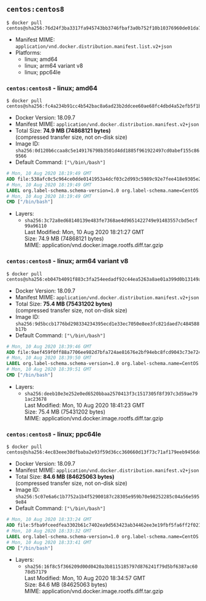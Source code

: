 ## `centos:centos8`

```console
$ docker pull centos@sha256:76d24f3ba3317fa945743bb3746fbaf3a0b752f10b10376960de01da70685fbd
```

-	Manifest MIME: `application/vnd.docker.distribution.manifest.list.v2+json`
-	Platforms:
	-	linux; amd64
	-	linux; arm64 variant v8
	-	linux; ppc64le

### `centos:centos8` - linux; amd64

```console
$ docker pull centos@sha256:fc4a234b91cc4b542bac8a6ad23b2ddcee60ae68fc4dbd4a52efb5f1b0baad71
```

-	Docker Version: 18.09.7
-	Manifest MIME: `application/vnd.docker.distribution.manifest.v2+json`
-	Total Size: **74.9 MB (74868121 bytes)**  
	(compressed transfer size, not on-disk size)
-	Image ID: `sha256:0d120b6ccaa8c5e149176798b3501d4dd1885f961922497cd0abef155c869566`
-	Default Command: `["\/bin\/bash"]`

```dockerfile
# Mon, 10 Aug 2020 18:19:49 GMT
ADD file:538afc0c5c964ce0dde0141953a4dcf03c2d993c5989c92e7fee418e9305e2a3 in / 
# Mon, 10 Aug 2020 18:19:49 GMT
LABEL org.label-schema.schema-version=1.0 org.label-schema.name=CentOS Base Image org.label-schema.vendor=CentOS org.label-schema.license=GPLv2 org.label-schema.build-date=20200809
# Mon, 10 Aug 2020 18:19:49 GMT
CMD ["/bin/bash"]
```

-	Layers:
	-	`sha256:3c72a8ed68140139e483fe7368ae4d9651422749e91483557cbd5ecf99a96110`  
		Last Modified: Mon, 10 Aug 2020 18:21:27 GMT  
		Size: 74.9 MB (74868121 bytes)  
		MIME: application/vnd.docker.image.rootfs.diff.tar.gzip

### `centos:centos8` - linux; arm64 variant v8

```console
$ docker pull centos@sha256:eb047b4091f883c3fa254eedadf92c44ea5263a8ae01a399d0b13149a8f0708c
```

-	Docker Version: 18.09.7
-	Manifest MIME: `application/vnd.docker.distribution.manifest.v2+json`
-	Total Size: **75.4 MB (75431202 bytes)**  
	(compressed transfer size, not on-disk size)
-	Image ID: `sha256:9d5bccb1776bd298334234395ecd1e33ec7050e8ee3fc821daed7c484588b17b`
-	Default Command: `["\/bin\/bash"]`

```dockerfile
# Mon, 10 Aug 2020 18:39:46 GMT
ADD file:9aef459f0ff88a7706ee982d7bfa724ae81676e2bf94ebc8fcd9043c73e72499 in / 
# Mon, 10 Aug 2020 18:39:50 GMT
LABEL org.label-schema.schema-version=1.0 org.label-schema.name=CentOS Base Image org.label-schema.vendor=CentOS org.label-schema.license=GPLv2 org.label-schema.build-date=20200809
# Mon, 10 Aug 2020 18:39:51 GMT
CMD ["/bin/bash"]
```

-	Layers:
	-	`sha256:deeb10e3e252e0ed6520bbaa2570413f3c1517305f8f397c3d59ae791ac23678`  
		Last Modified: Mon, 10 Aug 2020 18:41:23 GMT  
		Size: 75.4 MB (75431202 bytes)  
		MIME: application/vnd.docker.image.rootfs.diff.tar.gzip

### `centos:centos8` - linux; ppc64le

```console
$ docker pull centos@sha256:4ec83eee30dfbaba2e93f59d36cc360660d13f73c71af179eeb9456dd95d1798
```

-	Docker Version: 18.09.7
-	Manifest MIME: `application/vnd.docker.distribution.manifest.v2+json`
-	Total Size: **84.6 MB (84625063 bytes)**  
	(compressed transfer size, not on-disk size)
-	Image ID: `sha256:5c07e6a6c1b7752a1b4f52900187c28305e959b70e98252285c04a56e5959e84`
-	Default Command: `["\/bin\/bash"]`

```dockerfile
# Mon, 10 Aug 2020 18:33:24 GMT
ADD file:5fba9fceedfea3302b61c7402ea9d563423ab34462ee3e19fbf5fa6ff2f021ad in / 
# Mon, 10 Aug 2020 18:33:32 GMT
LABEL org.label-schema.schema-version=1.0 org.label-schema.name=CentOS Base Image org.label-schema.vendor=CentOS org.label-schema.license=GPLv2 org.label-schema.build-date=20200809
# Mon, 10 Aug 2020 18:33:41 GMT
CMD ["/bin/bash"]
```

-	Layers:
	-	`sha256:16f8c5f366209d00d0420a3b8115185797d876241f79d5bf6387ac6078d57179`  
		Last Modified: Mon, 10 Aug 2020 18:34:57 GMT  
		Size: 84.6 MB (84625063 bytes)  
		MIME: application/vnd.docker.image.rootfs.diff.tar.gzip
